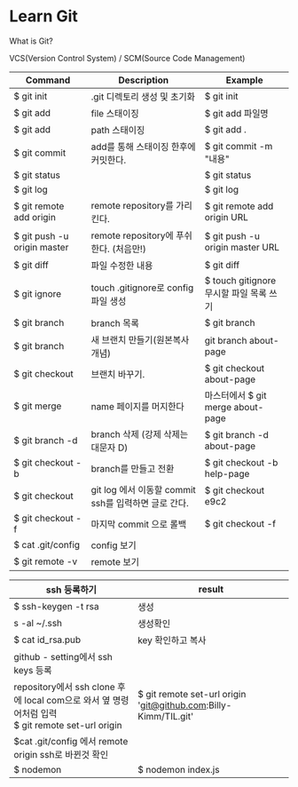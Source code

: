 # Learn Git

What is Git?

VCS(Version Control System) / SCM(Source Code Management)

| Command                     | Description                                          | Example                                  |
| --------------------------- | ---------------------------------------------------- | ---------------------------------------- |
| $ git init                  | .git 디렉토리 생성 및 초기화                         | $ git init                               |
| $ git add <FILE>            | file 스태이징                                        | $ git add 파일명                         |
| $ git add <PATH>            | path 스태이징                                        | $ git add .                              |
| $ git commit                | add를 통해 스태이징 한후에 커밋한다.                 | $ git commit -m "내용"                   |
| $ git status                |                                                      | $ git status                             |
| $ git log                   |                                                      | $ git log                                |
| $ git remote add origin     | remote repository를 가리킨다.                        | $ git remote add origin URL              |
| $ git push -u origin master | remote repository에 푸쉬한다. (처음만!)              | $ git push -u origin master URL          |
| $ git diff                  | 파일 수정한 내용                                     | $ git diff                               |
| $ git ignore                | touch .gitignore로 config 파일 생성                  | $ touch gitignore  무시할 파일 목록 쓰기 |
| $ git branch                | branch 목록                                          | $ git branch                             |
| $ git branch <NAME>         | 새 브랜치 만들기(원본복사개념)                       | git branch about-page                    |
| $ git checkout <NAME>       | 브랜치 바꾸기.                                       | $ git checkout about-page                |
| $ git merge<NAME>           | name 페이지를 머지한다                               | 마스터에서 $ git merge about-page        |
| $ git branch -d <NAME>      | branch 삭제 (강제 삭제는 대문자 D)                   | $ git branch -d about-page               |
| $ git checkout -b <NAME>    | branch를 만들고 전환                                 | $ git checkout -b help-page              |
| $ git checkout <commit ssh> | git log 에서 이동할 commit ssh를 입력하면 글로 간다. | $ git checkout e9c2                      |
| $ git checkout -f           | 마지막 commit 으로 롤백                              | $ git checkout -f                        |
| $ cat .git/config           | config 보기                                          |                                          |
| $ git remote -v             | remote 보기                                          |                                          |

| ssh 등록하기                                                 | result                                                       |
| ------------------------------------------------------------ | ------------------------------------------------------------ |
| $ ssh-keygen -t rsa                                          | 생성                                                         |
| s -al ~/.ssh                                                 | 생성확인                                                     |
| $ cat id_rsa.pub                                             | key 확인하고 복사                                            |
| github - setting에서 ssh keys 등록                           |                                                              |
| repository에서 ssh clone 후에 local com으로 와서 옆 명령어처럼 입력  <br />$ git remote set-url origin <git ssh> | $ git remote set-url origin 'git@github.com:Billy-Kimm/TIL.git' |
| $cat .git/config 에서 remote origin ssh로 바뀐것 확인        |                                                              |
| $ nodemon <name>                                             | $ nodemon index.js                                           |

